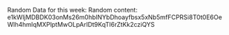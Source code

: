 Random Data for this week: Random content: e1kWIjMDBDK03onMs26m0hbINYbDhoayfbsx5xNb5mfFCPRSi8T0t0E6OeWlh4hmlqMXPlptMwOLpArIDt9KqTI6rZtKk2cziQYS
